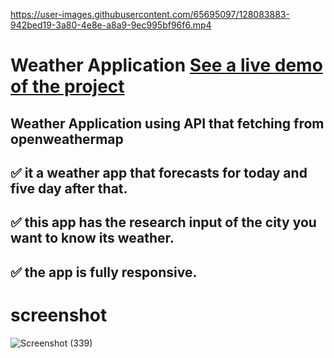 

https://user-images.githubusercontent.com/65695097/128083883-942bed19-3a80-4e8e-a8a9-9ec995bf96f6.mp4





# Weather Application [ See a live demo of the project](https://ahmed-roshdy-1.github.io/Weather-Application/)
## Weather Application using API that fetching from openweathermap
 

## ✅ it a weather app that forecasts for today and five day after that.
## ✅ this app has the research input of the city you want to know its weather.
## ✅ the app is fully responsive.
#

# screenshot
![Screenshot (339)](https://user-images.githubusercontent.com/65695097/126917409-bfa14109-0cb9-4d5f-91ba-34f8c50b4d34.png)

